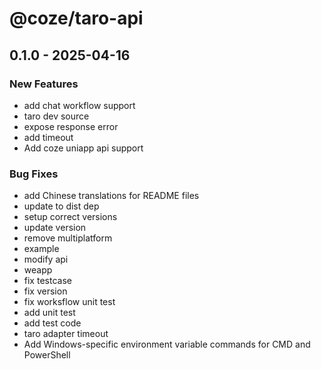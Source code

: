 # @coze/taro-api

## 0.1.0 - 2025-04-16

### New Features

- add chat workflow support
- taro dev source
- expose response error
- add timeout
- Add coze uniapp api support

### Bug Fixes

- add Chinese translations for README files
- update to dist dep
- setup correct versions
- update version
- remove multiplatform
- example
- modify api
- weapp
- fix testcase
- fix version
- fix worksflow unit test
- add unit test
- add test code
- taro adapter timeout
- Add Windows-specific environment variable commands for CMD and PowerShell

